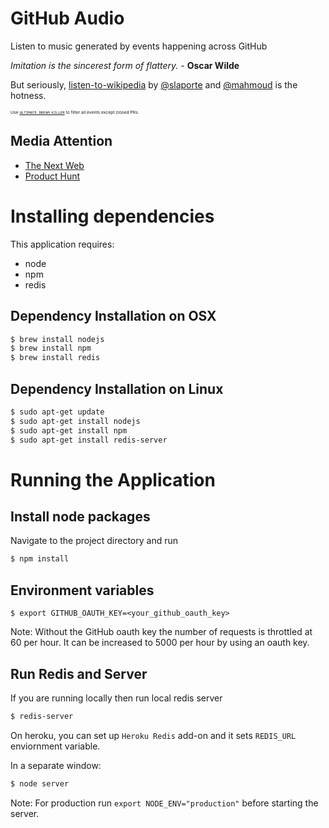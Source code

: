 GitHub Audio
============

Listen to music generated by events happening across GitHub

_Imitation is the sincerest form of flattery._ - __Oscar Wilde__

But seriously, [listen-to-wikipedia](https://github.com/hatnote/listen-to-wikipedia) by [@slaporte](https://github.com/slaporte) and [@mahmoud](https://github.com/mahmoud) is the hotness.

<sub><sup><sub><sup>Use [`ULTIMATE_DREAM_KILLER`](https://github.com/debugger22/github-audio/commit/ed47067f5e56ab70d65fa31f72bf2dbc513f8f56) to filter all events except closed PRs.


Media Attention
-----
* [The Next Web](http://thenextweb.com/apps/2016/10/03/this-site-tracks-events-across-github-to-generate-calming-work-music/)
* [Product Hunt](https://www.producthunt.com/tech/github-audio)


# Installing dependencies

This application requires:
* node
* npm
* redis

Dependency Installation on OSX
-------------------

```bash
$ brew install nodejs
$ brew install npm
$ brew install redis
```

Dependency Installation on Linux
---------------------

```bash
$ sudo apt-get update
$ sudo apt-get install nodejs
$ sudo apt-get install npm
$ sudo apt-get install redis-server
```

# Running the Application
Install node packages
---------------------

Navigate to the project directory and run

```bash
$ npm install
```

Environment variables
---------------------

```
$ export GITHUB_OAUTH_KEY=<your_github_oauth_key>
```

Note: Without the GitHub oauth key the number of requests is throttled at 60 per hour. It can be increased to 5000 per hour by using an oauth key.

Run Redis and Server
----------

If you are running locally then run local redis server

```bash
$ redis-server
```

On heroku, you can set up `Heroku Redis` add-on and it sets `REDIS_URL` enviornment variable.

In a separate window:
```bash
$ node server
```

Note: For production run `export NODE_ENV="production"` before starting the server.
